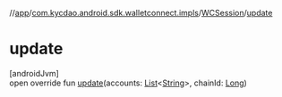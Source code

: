 //[app](../../../index.md)/[com.kycdao.android.sdk.walletconnect.impls](../index.md)/[WCSession](index.md)/[update](update.md)

# update

[androidJvm]\
open override fun [update](update.md)(accounts: [List](https://kotlinlang.org/api/latest/jvm/stdlib/kotlin.collections/-list/index.html)&lt;[String](https://kotlinlang.org/api/latest/jvm/stdlib/kotlin/-string/index.html)&gt;, chainId: [Long](https://kotlinlang.org/api/latest/jvm/stdlib/kotlin/-long/index.html))
